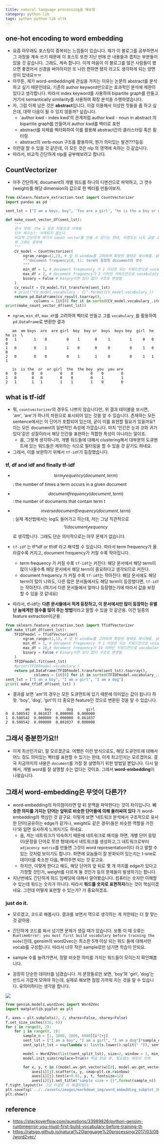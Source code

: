 ```yaml
---
title: natural language processing을 해보장
category: python-lib
tags: python python-lib nltk 
---
```


## one-hot encoding to word embedding

- 요즘 아무래도 포스팅이 중복되는 느낌들이 있습니다. 제가 이 블로그를 공부하면서 그 과정을 계속 쓰기 때문에 이 포스트 또한 지난 번에 쓴 내용들과 겹치는 부분들이 있을 것 같습니다. 그래도, 계속 합니다. 이게 마음이 이 블로그를 많은 사람들이 봤으면 좋겠어서 신경을 써야하지만 또 나만 편하면 됐지 라고도 생각하게 되는 양면성이 있네요ㅠㅠ
- 아무튼, 제가 word-embedding에 관심을 가지는 이유는 논문의 abstract를 분석하고 싶기 때문인데요, 기존의 author keyword만으로는 효과적인 분석에 제한이 있다고 생각합니다. 따라서 index keyword를 사용하여 bipartite graph를 만들고 거기서 semantically similarity를 사용하여 확장 분석을 수행하였습니다. 
- 자, 그럼 이제 남은 것은 **abstract**입니다. 이걸 이용해서 이상한 짓들을 좀 하고 싶은데, 대략 다음이 될 수 있지 않을까? 싶습니다. 
    - 'author kwd - index kwd'의 관계처럼 author kwd - noun in abstract 의 bipartite graph를 만들어서 author kwd를 벡터로 표현
    - abstract를 자체를 벡터화하여 이를 활용해 abstract간의 클러스터링 혹은 필터링. 
    - abstract의 verb-noun 구조를 활용하여, 뭔가 의미있는 발견???등등
- 이런걸 할 수 있을 것 같은데, 이 모든 것은 nlp 의 영역에 속하는 것 같습니다. 
- 따라서, 비교적 간단하게 nlp를 공부해보려고 합니다. 


## CountVectorizer

- 아주 간단하게, document의 개별 워드를 하나의 디멘션으로 파악하고, 그 갯수(weight)를 해당 dimension의 값으로 한 벡터를 만들어보자. 

```python
from sklearn.feature_extraction.text import CountVectorizer
import pandas as pd

sent_lst = ["I am a boys, boy", 'You are a girl', "he is the a boy or girl"]

def make_count_vector_df(sent_lst):
    """
    관사 삭제: the a 등은 자동으로 삭제됨
    단수 복수는?: 삭제되지 않는다. 
    비교적 간단하게 여기서 count vector를 만들 수 있기는 한데, 이정도는 나도 금방 코딩해서 만들 수 있는 정도기는 함. 
    뭐 그래도 경우에 
    """
    CV_model = CountVectorizer(
        ngram_range=(1,2), # 앞 뒤 window를 고려하여 확장된 형태로 제시해줌. phrase를 뽑아낼 수 있는 강점이 있기는 할듯. 
        """document frequency(d, t): term이 등장한 document의 갯수
        """
        min_df = 1, # document freqeuency 가 1 이상은 되는 키워드만으로 vocabulary를 구성
        max_df = 2, # document frequency가 2 이하인 키워드만으로 vocabulary를 구성 
        binary = False # binary이면 있다 없다 구조로 변경됨
    )
    cv_result = CV_model.fit_transform(sent_lst)
    # print("CV_model.vocabulary_: {}".format(CV_model.vocabulary_))
    return pd.DataFrame(cv_result.toarray(),
             columns = [it[0] for it in sorted(CV_model.vocabulary_.items(), key=lambda x: x[1])])
print(make_count_vector_df(sent_lst))
```

- `ngram`, `min_df`, `max_df`를 고려하여 벡터로 만들고 그를 `vocabulary_`를 활용하여 `pd.DataFrame`로 변환한 결과

```
   am  am boys  are  are girl  boy  boy or  boys  boys boy  girl  he  he is  \
0   1        1    0         0    1       0     1         1     0   0      0   
1   0        0    1         1    0       0     0         0     1   0      0   
2   0        0    0         0    1       1     0         0     1   1      1   

   is  is the  or  or girl  the  the boy  you  you are  
0   0       0   0        0    0        0    0        0  
1   0       0   0        0    0        0    1        1  
2   1       1   1        1    1        1    0        0 
```


## what is tf-idf

- 뭐, `countvectorizer`의 경우도 나쁘지 않습니다만, 위 결과 테이블을 보시면, 'am', 'are'가 하나의 차원으로 표시되어 있는 것을 알 수 있습니다. 존재하는 모든 sentence에서는 이 단어가 포함되어 있는데, 굳이 이를 표현할 필요가 있을까요? 이는 모든 document의 일반적인 속성에 가깝습니다. 마치 '인간은 눈과 코와 귀가 있다'같은 성질이라서 해당 인간을 표현하는 적합한 특성이 아니라는 말이죠.
    - 음, 그렇게 생각하니까, 개별 워드들에 대해서 clustering해서 대부분의 도큐멘트에 있는 워드들은 제외하는 식으로 필터링을 할 수 있을 것 같기도 하네요. 
- 그래서, 이를 보완하기 위해서 `tf-idf`가 등장했습니다. 

### tf, df and idf and finally tf-idf

- $$term_frequency(document, term)$$: the number of times a term occurs in a given document
- $$document frequency(document, term)$$: the number of documents that contain term t
- $$inverse document frequency(document, term)$$: 실제 계산법에서는 log도 들어가고 하는데, 저는 그냥 직관적으로 $$1/document_frequency$$ 로 생각합니다. 그래도 단순 의미적으로는 아무 문제가 없습니다. 

- `tf-idf` 는 tf*idf or tf/df 라고 해석할 수 있습니다. 따라서 term frequency가 올라갈수록 커지고, document frequency가 커질 수록 작아집니다. 
    - term frequency 가 커질 수록 `tf-idf`는 커진다: 해당 문서에서 해당 term이 많이 나올수록 해당 문서에서 해당 term이 중요하다고 생각되므로 커진다. 
    - document frequency 가 커질 수록 `tf-idf`는 작아진다: 해당 문서에도 해당 term이 많이 나와도, 다른 많은 문서들에서도 해당 term이 등장했다면, `tf-idf`는 작아진다. (여기서 다른 문서들에서 얼마나 등장했는가에 따라서 값을 보정할 수 있을 것 같네요)
- 따라서, tf-idf는 **다른 문서들에서 적게 등장하고, 이 문서에서만 많이 등장하는 유별난 놈에게만 점수를 많이 주는 방법**이라고 말할 수 있을 것 같군용. 이건 일종의 feature extraction이군용

```python
from sklearn.feature_extraction.text import TfidfVectorizer
def make_tfidf_df(sent_lst):
    TFIDFmodel = TfidfVectorizer(
        ngram_range=(1,1), # 앞 뒤 window를 고려하여 확장된 형태로 제시해줌. phrase를 뽑아낼 수 있는 강점이 있기는 할듯. 
        min_df = 1, # document freqeuency 가 1 이상은 되는 키워드만으로 vocabulary를 구성
        max_df = 10,# document frequency가 10 이하인 키워드만으로 vocabulary를 구성 
        binary = False # binary이면 있다 없다 구조로 변경됨
    )
    TFIDFmodel.fit(sent_lst)
    #print(TFIDFmodel.vocabulary_)
    return pd.DataFrame(TFIDFmodel.transform(sent_lst).toarray(),
             columns = [it[0] for it in sorted(TFIDFmodel.vocabulary_.items(), key=lambda x: x[1])])
sent_lst = ["I am a boy", "I am a girl", "I am a dog"]
print( make_tfidf_df(sent_lst) )
```

- 결과를 보면 'am'의 경우는 모든 도큐먼트에 있기 때문에 의미없는 값이 됩니다 하핫. 'boy', 'dog', 'girl'이 더 중요한 feature인 것으로 변환된 것을 알 수 있습니다.

```
         am       boy       dog      girl
0  0.508542  0.861037  0.000000  0.000000
1  0.508542  0.000000  0.000000  0.861037
2  0.508542  0.000000  0.861037  0.000000
```

## 그래서 충분한가요!!

- 이게 최선인가요!, 잘 모르겠군요. 어쨌든 이런 방식으로도, 해당 도큐먼트에 대해서 어느 정도 의미있는 벡터를 표현할 수 있기는 한데, 이게 최고인지는 모르겠어요. 결국 지금까지의 내용은 `document`를 가장 잘 설명하기 위한 방법일 뿐입니다. 다시 말해서, 개별 word를 잘 설명할 수는 없다는 것이죠. 그래서 **word-embedding**이 나왔습니다. 

## 그래서 word-embedding은 무엇이 다른가? 

- word-embedding의 차이점이라면 앞 뒤 문맥을 파악한다는 것이 차이입니다. **비슷한 의미를 가지는 단어는 앞뒤로 비슷한 단어들에 의해 둘러싸여 있다** 가 word-embedding의 핵심인 것 같구요. 이렇게 보면 '네트워크 분석에서 구조적으로 유사한 단어(공유하는 edge가 같거나, weight도 같은 경우)들은 비슷한 역할을 가진다'와 일면 유사하게 느껴지기도 하네요.
    - 음, 저는 네트워크가 익숙하기 때문에 네트워크로 해석을 하면, 개별 단어 뭉텅이(문장을 단어로 쪼갠 형태)에서 네트워크를 생성하고,그 네트워크로부터 `adjacency matrix`를 만들면 그것이 word representation이다 라고 말할 수 있는 것처럼 보이기도 합니다. 화면에 요놈들이 잘 분화되어 있는지는 t-sne로 데이터를 축소한 다음, 뿌려주면 되는 것 같고요. 
    - 하지만, 이렇게 한다고 해도, 해당 단어의 앞 뒤로 몇 개 까지를 edge가 있다고 가정할 것인가, weight를 다르게 둘 것인가 등의 문제들이 발생하기는 합니다. 
- 지난번에도 간단하게 워드 임베딩에 대해서 알아봤습니다. 컴퓨터는 숫자만 이해할 수 있는데 워드는 숫자가 아니다. 따라서 **워드를 숫자로 표현하자**라는 것이 핵심이겠네요. 그런데 어떻게 표현할 수 있는가? 가 중요하겠죠. 

### just do it. 

- 모르겠고, 코드로 해봅시다. 결과를 보면서 역으로 생각하는 게 저한테는 더 잘 맞는 것 같아용. 
- 간단하게 코드를 짜서 넘기면 문제가 생길 때가 있습니다. 보통 이 때 오류는 `RuntimeError: you must first build vocabulary before training the model`인데, gensim의 word2vec는 최소한 5개 이상 되는 워드 들에 대해서만 vocab를 구성합니다. 따라서 너무 작은 sample로만 넘기면 학습이 안되요. 

- sample 수를 늘려가면서, 정말 비슷한 의미를 가지는 워드들이 모이는지 확인해봅니다.
- 굉장히 단순한 데이터를 넘겼습니다. 저 문장들로만 보면, 'boy'와 'girl', 'dog'는 반드시 가깝게 모여야 하는데, 실제로 해보면 점점 가까워 지는 것을 알 수 있습니다. 유의미하다는 생각을 합니다. 

![](/assets/images/markdown_img/word_embedding_subplot_20180515.svg)

```python
from gensim.models.word2vec import Word2Vec
import matplotlib.pyplot as plt

f, axes = plt.subplots(2, 2, sharex=False, sharey=False)
f.set_size_inches((16, 6)) 
for i in range(0, 2):
    for j in range(0, 2):
        sample_n = [1, 1000, 2000, 6000][i*2+j]
        sent_lst = ["I am a boy", "I am a girl", "I am a dog"]*sample_n
        sent_split_lst = map(lambda s: list(s.lower().split(" ")), sent_lst)

        model = Word2Vec(list(sent_split_lst), size=2, window = 3, min_count=1)
        model.init_sims(replace=True)# 학습 완료 후, 필요없는 메모리 삭제 

        for x, y, t in ((model.wv.get_vector(w)[0], model.wv.get_vector(w)[0], w) for w in model.wv.index2entity):
            axes[i][j].scatter(x, y, cmap=plt.cm.rainbow)
            axes[i][j].text(x+0.01, y, t, fontsize=12)
            axes[i][j].set_title("sample size = {}".format(sample_n))
f.tight_layout()# 그냥 이걸로 다 해결되었다.
plt.savefig('../../assets/images/markdown_img/word_embedding_subplot_20180515.svg')
plt.show()
```


## reference
- <https://stackoverflow.com/questions/33989826/python-gensim-runtimeerror-you-must-first-build-vocabulary-before-training-th>
- <https://ratsgo.github.io/natural%20language%20processing/2017/03/08/word2vec/>

